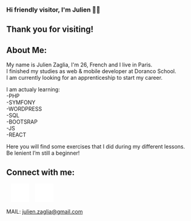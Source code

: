 ### Hi friendly visitor, I'm Julien ✌🏼

## Thank you for visiting!

## About Me: 

My name is Julien Zaglia, I'm 26, French and I live in Paris.  
I finished my studies as web & mobile developer at Doranco School.  
I am currently looking for an apprenticeship to start my career.  

I am actualy learning:  
-PHP  
-SYMFONY  
-WORDPRESS  
-SQL  
-BOOTSRAP  
-JS  
-REACT  

Here you will find some exercises that I did during my different lessons.  
Be lenient I’m still a beginner!  


## Connect with me:  



&nbsp;&nbsp;
[![website](./img/linkedin-dark.svg)](https://www.linkedin.com/in/julien-zaglia/)
&nbsp;&nbsp;
[![website](./img/instagram-dark.svg)](https://www.instagram.com/julius_zgl/?hl=fr)  

MAIL: julien.zaglia@gmail.com

